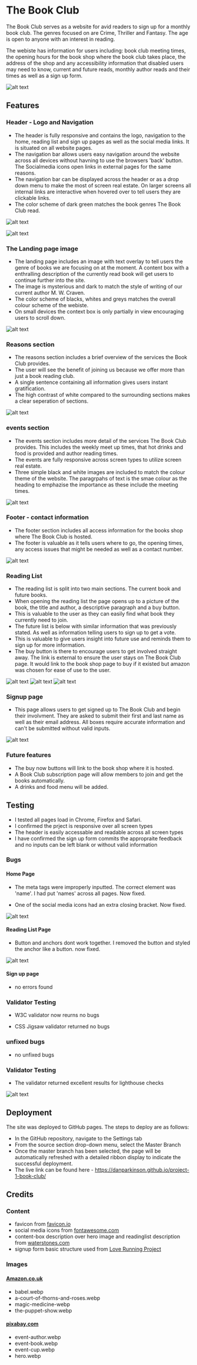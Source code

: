 # The Book Club

The Book Club serves as a website for avid readers to sign up for a monthly book club. The genres focused on are Crime, Thriller and Fantasy. The age is open to anyone with an interest in reading. 

The webiste has information for users including: book club meeting times, the opening hours for the book shop where the book club takes place, the address of the shop and any accessibility information that disabled users may need to know, current and future reads, monthly author reads and their times as well as a sign up form.

![alt text](image.png)

## Features

### Header - Logo and Navigation

 - The header is fully responsive and contains the logo, navigation to the home, reading list and sign up pages as well as the social media links. It is situated on all website pages. 
 - The navigation bar allows users easy navigation around the website across all devices without havning to use the browsers 'back' button. The Socialmedia icons open links in external pages for the same reasons.
 - The navigation bar can be displayed across the header or as a drop down menu to make the most of screen real estate. On larger screens all internal links are interactive when hovered over to tell users they are clickable links.
 - The color scheme of dark green matches the book genres The Book Club read. 

![alt text](image-1.png)

![alt text](image-2.png)

### The Landing page image
 - The landing page includes an image with text overlay to tell users the genre of books we are focusing on at the moment. A content box with a enthralling description of the currently read book will get users to continue further into the site.
 - The image is mysterious and dark to match the style of writing of our current author M. W. Craven. 
 - The color scheme of blacks, whites and greys matches the overall colour scheme of the webiste. 
 - On small devices the context box is only partially in view encouraging users to scroll down.

![alt text](image-3.png)


### Reasons section
 - The reasons section includes a brief overview of the services the Book Club provides. 
 - The user will see the benefit of joining us because we offer more than just a book reading club. 
 - A single sentence containing all information gives users instant gratification. 
 - The high contrast of white compared to the surrounding sections makes a clear seperation of sections. 

![alt text](image-4.png)

### events section
 - The events section includes more detail of the services The Book Club provides. This includes the weekly meet up times, that hot drinks and food is provided and author reading times. 
 - The events are fully responsive across screen types to utilize screen real estate. 
 - Three simple black and white images are included to match the colour theme of the website. The paragrpahs of text is the smae colour as the heading to emphazise the importance as these include the meeting times. 

![alt text](image-5.png)

### Footer - contact information

 - The footer section includes all access information for the books shop where The Book Club is hosted. 
 - The footer is valuable as it tells users where to go, the opening times, any access issues that might be needed as well as a contact number. 

![alt text](footer.png)

### Reading List

 - The reading list is split into two main sections. The current book and future books.
 - When opening the reading list the page opens up to a picture of the book, the title and author, a descriptive paragraph and a buy button.
 - This is valuable to the user as they can easily find what book they currently need to join.
 - The future list is below with similar information that was previously stated. As well as information telling users to sign up to get a vote. 
 - This is valuable to give users insight into future use and reminds them to sign up for more information. 
 - The buy button is there to encourage users to get involved straight away. The link is external to ensure the user stays on The Book Club page. It would link to the book shop page to buy if it existed but amazon was chosen for ease of use to the user. 

![alt text](image-7.png)
![alt text](image-8.png)
![alt text](image-9.png)

### Signup page

 - This page allows users to get signed up to The Book Club and begin their involvment. They are asked to submit their first and last name as well as their email address. All boxes require accurate information and can't be submitted without valid inputs.

![alt text](image-10.png)

### Future features
 - The buy now buttons will link to the book shop where it is hosted. 
 - A Book Club subscription page will allow members to join and get the books automatically. 
 - A drinks and food menu will be added.

## Testing

 - I tested all pages load in Chrome, Firefox and Safari.
 - I confirmed the prject is responsive over all screen types
 - The header is easily accessable and readable across all screen types
 - I have confirmed the sign up form commits the appropraite feedback and no inputs can be left blank or without valid information

### Bugs 

#### Home Page
 - The meta tags were improperly inputted. The correct element was 'name'. I had put 'names' across all pages. Now fixed.

 - One of the social media icons had an extra closing bracket. Now fixed.

![alt text](image-11.png)

#### Reading List Page
 - Button and anchors dont work together. I removed the button and styled the anchor like a button. now fixed.

![alt text](image-12.png)

#### Sign up page
 - no errors found

### Validator Testing 

 - W3C validator now reurns no bugs

 - CSS Jigsaw validator returned no bugs

### unfixed bugs

 - no unfixed bugs

### Validator Testing

 - The validator returned excellent results for lighthouse checks

 ![alt text](lighthouse.png)

## Deployment

The site was deployed to GitHub pages. The steps to deploy are as follows:
 - In the GitHub repository, navigate to the Settings tab
 - From the source section drop-down menu, select the Master Branch
 - Once the master branch has been selected, the page will be automatically refreshed with a detailed ribbon display to indicate the successful deployment.
 - The live link can be found here - https://danparkinson.github.io/project-1-book-club/

## Credits

### Content

 - favicon from [favicon.io](https://favicon.io/)
 - social media icons from [fontawesome.com](https://fontawesome.com/)
 - content-box description over hero image and readinglist description from [waterstones.com](https://www.waterstones.com/book/the-puppet-show/m-w-craven/9781472127457#:~:text=The%20Puppet%20Show%20is%20a,until%20the%20final%20shocking%20conclusion.&text=page%20turner%20%2D%20Sun-,A%20serial%20killer%20is%20burning%20people%20alive%20amongst%20ancient%20stone,disturbing%20and%20thoroughly%20engrossing%20thriller.)
 - signup form basic structure used from [Love Running Project](https://learn.codeinstitute.net/courses/course-v1:CodeInstitute+LRFX101+2/courseware/e805068059af42af87681032aa64053f/fc8bba87c52a4d91b32d1c7c28b1d79b/)
### Images 

#### [Amazon.co.uk](https://www.amazon.co.uk/ref=nav_logo)
 - babel.webp
 - a-court-of-thorns-and-roses.webp
 - magic-medicine-webp
 - the-puppet-show.webp

#### [pixabay.com](https://pixabay.com/)
 - event-author.webp
 - event-book.webp
 - event-cup.webp
 - hero.webp
